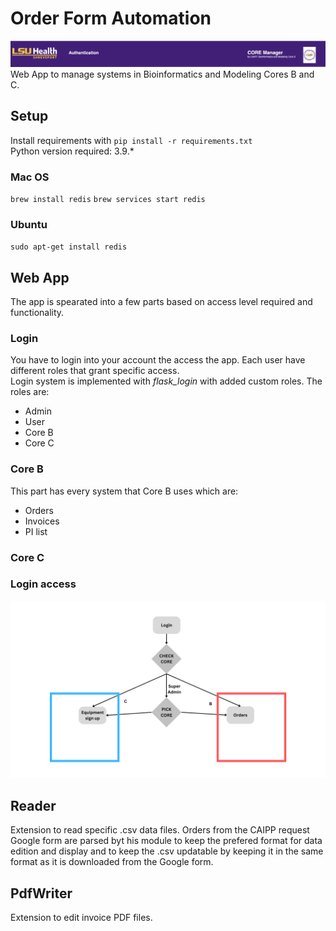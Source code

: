 # Order Form Automation
![Title](docs/title.png)
Web App to manage systems in Bioinformatics and Modeling Cores B and C.

## Setup
Install requirements with 
`pip install -r requirements.txt`   
Python version required: 3.9.*

### Mac OS
`brew install redis`
`brew services start redis`

### Ubuntu
`sudo apt-get install redis`

## Web App
The app is spearated into a few parts based on access level required and functionality.   
### Login
You have to login into your account the access the app. Each user have different roles that grant specific access.   
Login system is implemented with *flask_login* with added custom roles. The roles are:   
- Admin
- User
- Core B
- Core C
   
### Core B
This part has every system that Core B uses which are:   
- Orders
- Invoices
- PI list
   
### Core C

### Login access
![App flow](docs/Core_App_entry_flow.png)

## Reader
Extension to read specific .csv data files. Orders from the CAIPP request Google form are parsed byt his module to keep the prefered format for data edition and display and to keep the .csv updatable by keeping it in the same format as it is downloaded from the Google form.  

## PdfWriter
Extension to edit invoice PDF files.   